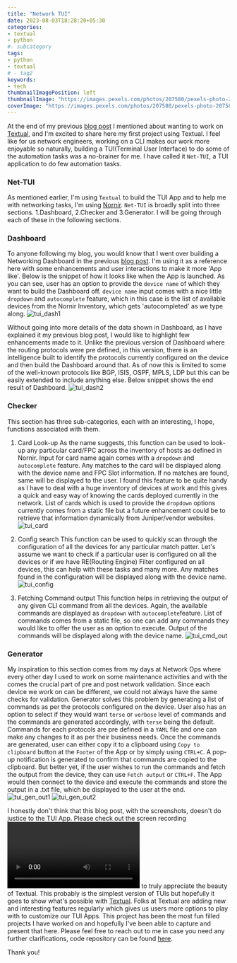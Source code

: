 ```yaml
---
title: "Network TUI"
date: 2023-08-03T18:28:20+05:30
categories:
- textual
- python
#- subcategory
tags:
- python
- textual
# - tag2
keywords:
- tech
thumbnailImagePosition: left
thumbnailImage: "https://images.pexels.com/photos/207580/pexels-photo-207580.jpeg"
coverImage: "https://images.pexels.com/photos/207580/pexels-photo-207580.jpeg"
---
```



At the end of my previous [blog post](https://sohanrai09.github.io/new-blog/2023/04/network-dashboard/) I mentioned about wanting to work on [Textual](https://textual.textualize.io/), and I'm excited to share here my first project using Textual. I feel like for us network engineers, working on a CLI makes our work more enjoyable so naturally, building a TUI(Terminal User Interface) to do some of the automation tasks was a no-brainer for me. I have called it `Net-TUI`, a TUI application to do few automation tasks.

### Net-TUI

As mentioned earlier, I'm using `Textual` to build the TUI App and to help me with networking tasks, I'm using [Nornir](https://nornir.readthedocs.io/en/latest/). `Net-TUI` is broadly split into three sections. 1.Dashboard, 2.Checker and 3.Generator. I will be going through each of these in the following sections.

### Dashboard

To anyone following my blog, you would know that I went over building a Networking Dashboard in the previous [blog post](https://sohanrai09.github.io/new-blog/2023/04/network-dashboard/). I'm using it as a reference here with some enhancements and user interactions to make it more 'App like'. Below is the snippet of how it looks like when the App is launched. As you can see, user has an option to provide the `device name` of which they want to build the Dashboard off. `device name` input comes with a nice little `dropdown` and `autocomplete` feature, which in this case is the list of available devices from the Nornir Inventory, which gets 'autocompleted' as we type along.
![tui_dash1](/images/tui_dash1.png)

Without going into more details of the data shown in Dashboard, as I have explained it my previous blog post, I would like to highlight few enhancements made to it. Unlike the previous version of Dashboard where the routing protocols were pre defined, in this version, there is an intelligence built to identify the protocols currently configured on the device and then build the Dashboard around that. As of now this is limited to some of the well-known protocols like BGP, ISIS, OSPF, MPLS, LDP but this can be easily extended to include anything else. Below snippet shows the end result of Dashboard.
![tui_dash2](/images/tui_dash2.png)


### Checker

This section has three sub-categories, each with an interesting, I hope, functions associated with them.

1. Card Look-up
   As the name suggests, this function can be used to look-up any particular card/FPC across the inventory of hosts as defined in Nornir. Input for card name again comes with a `dropdown` and `autocomplete` feature. Any matches to the card will be displayed along with the device name and FPC Slot information. If no matches are found, same will be displayed to the user. I found this feature to be quite handy as I have to deal with a huge inventory of devices at work and this gives a quick and easy way of knowing the cards deployed currently in the network. List of cards which is used to provide the `dropdown` options currently comes from a static file but a future enhancement could be to retrieve that information dynamically from Juniper/vendor websites.
   ![tui_card](/images/tui_card.png)

2. Config search
   This function can be used to quickly scan through the configuration of all the devices for any particular match patter. Let's assume we want to check if a particular user is configured on all the devices or if we have RE(Routing Engine) Filter configured on all devices, this can help with these tasks and many more. Any matches found in the configuration will be displayed along with the device name.
   ![tui_config](/images/tui_config.png)

3. Fetching Command output
   This function helps in retrieving the output of any given CLI command from all the devices. Again, the available commands are displayed as `dropdown` with `autocomplete`feature. List of commands comes from a static file, so one can add any commands they would like to offer the user as an option to execute. Output of the commands will be displayed along with the device name.
   ![tui_cmd_out](/images/tui_cmd_out.png)


### Generator

My inspiration to this section comes from my days at Network Ops where every other day I used to work on some maintenance activities and with the comes the crucial part of pre and post network validation. Since each device we work on can be different, we could not always have the same checks for validation. Generator solves this problem by generating a list of commands as per the protocols configured on the device. User also has an option to select if they would want `terse` or `verbose` level of commands and the commands are generated accordingly, with `terse` being the default. Commands for each protocols are pre defined in a `YAML` file and one can make any changes to it as per their business needs. Once the commands are generated, user can either copy it to a clipboard using `Copy to clipboard` button at the `Footer` of the App or by simply using `CTRL+C`. A pop-up notification is generated to confirm that commands are copied to the clipboard. But better yet, if the user wishes to run the commands and fetch the output from the device, they can use `Fetch output` or `CTRL+F`. The App would then connect to the device and execute the commands and store the output in a .txt file, which be displayed to the user at the end.
![tui_gen_out1](/images/tui_cmd_out.png)
![tui_gen_out2](/images/tui_cmd_out.png)


I honestly don't think that this blog post, with the screenshots, doesn't do justice to the TUI App. Please check out the screen recording <video src="https://github.com/sohanrai09/net_tui/assets/89385413/38decade-628d-4414-91ac-6b748ee37be4" controls="controls" style="max-width: 730px;">
</video>
 to truly appreciate the beauty of Textual. This probably is the simplest version of TUIs but hopefully it goes to show what's possible with [Textual](https://textual.textualize.io/). Folks at Textual are adding new and interesting features regularly which gives us users more options to play with to customize our TUI Apps. This project has been the most fun filled projects I have worked on and hopefully I've been able to capture and present that here. Please feel free to reach out to me in case you need any further clarifications, code repository can be found [here](https://github.com/sohanrai09/My_Nornir/tree/main/dashboard).

Thank you!